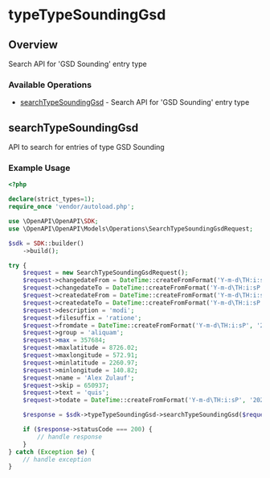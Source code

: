 # typeTypeSoundingGsd

## Overview

Search API for 'GSD Sounding' entry type

### Available Operations

* [searchTypeSoundingGsd](#searchtypesoundinggsd) - Search API for 'GSD Sounding' entry type

## searchTypeSoundingGsd

API to search for entries of type GSD Sounding

### Example Usage

```php
<?php

declare(strict_types=1);
require_once 'vendor/autoload.php';

use \OpenAPI\OpenAPI\SDK;
use \OpenAPI\OpenAPI\Models\Operations\SearchTypeSoundingGsdRequest;

$sdk = SDK::builder()
    ->build();

try {
    $request = new SearchTypeSoundingGsdRequest();
    $request->changedateFrom = DateTime::createFromFormat('Y-m-d\TH:i:sP', '2022-05-11T20:18:30.071Z');
    $request->changedateTo = DateTime::createFromFormat('Y-m-d\TH:i:sP', '2022-02-26T05:10:52.371Z');
    $request->createdateFrom = DateTime::createFromFormat('Y-m-d\TH:i:sP', '2022-01-31T13:42:39.333Z');
    $request->createdateTo = DateTime::createFromFormat('Y-m-d\TH:i:sP', '2021-10-29T09:01:04.013Z');
    $request->description = 'modi';
    $request->filesuffix = 'ratione';
    $request->fromdate = DateTime::createFromFormat('Y-m-d\TH:i:sP', '2022-08-04T05:35:00.281Z');
    $request->group = 'aliquam';
    $request->max = 357684;
    $request->maxlatitude = 8726.02;
    $request->maxlongitude = 572.91;
    $request->minlatitude = 2260.97;
    $request->minlongitude = 140.82;
    $request->name = 'Alex Zulauf';
    $request->skip = 650937;
    $request->text = 'quis';
    $request->todate = DateTime::createFromFormat('Y-m-d\TH:i:sP', '2020-09-14T19:44:18.051Z');

    $response = $sdk->typeTypeSoundingGsd->searchTypeSoundingGsd($request);

    if ($response->statusCode === 200) {
        // handle response
    }
} catch (Exception $e) {
    // handle exception
}
```
